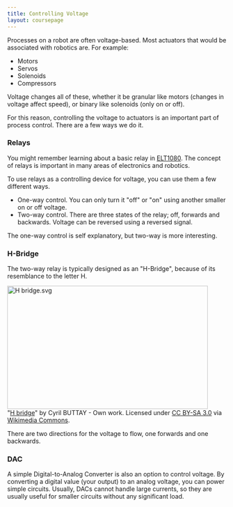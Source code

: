 ```yaml
---
title: Controlling Voltage
layout: coursepage
---
```


Processes on a robot are often voltage-based. Most actuators that would be associated with robotics are. For example:

- Motors
- Servos
- Solenoids
- Compressors

Voltage changes all of these, whether it be granular like motors (changes in voltage affect speed), or binary like solenoids (only on or off).

For this reason, controlling the voltage to actuators is an important part of process control. There are a few ways we do it.

### Relays
You might remember learning about a basic relay in [ELT1080](/courses/ELT1080/1-ControlSystem/1-Circuits/). The concept of relays is important in many areas of electronics and robotics.

To use relays as a controlling device for voltage, you can use them a few different ways.

- One-way control. You can only turn it "off" or "on" using another smaller on or off voltage.
- Two-way control. There are three states of the relay; off, forwards and backwards. Voltage can be reversed using a reversed signal.

The one-way control is self explanatory, but two-way is more interesting.

### H-Bridge
The two-way relay is typically designed as an "H-Bridge", because of its resemblance to the letter H.

<div class="credited">
<p><a href="http://commons.wikimedia.org/wiki/File:H_bridge.svg#mediaviewer/File:H_bridge.svg"><img src="http://upload.wikimedia.org/wikipedia/commons/d/d4/H_bridge.svg" alt="H bridge.svg" height="283" width="461"></a><br>"<a href="http://commons.wikimedia.org/wiki/File:H_bridge.svg#mediaviewer/File:H_bridge.svg">H bridge</a>" by Cyril BUTTAY - <span class="int-own-work">Own work</span>. Licensed under <a href="http://creativecommons.org/licenses/by-sa/3.0/" title="Creative Commons Attribution-Share Alike 3.0">CC BY-SA 3.0</a> via <a href="//commons.wikimedia.org/wiki/">Wikimedia Commons</a>.</p>
</div>

There are two directions for the voltage to flow, one forwards and one backwards.

### DAC
A simple Digital-to-Analog Converter is also an option to control voltage. By converting a digital value (your output) to an analog voltage, you can power simple circuits. Usually, DACs cannot handle large currents, so they are usually useful for smaller circuits without any significant load.
